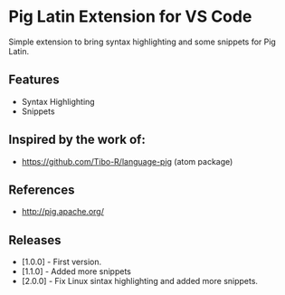 # Pig Latin Extension for VS Code

Simple extension to bring syntax highlighting and some snippets for Pig Latin.

## Features

- Syntax Highlighting
- Snippets

## Inspired by the work of:

- https://github.com/Tibo-R/language-pig (atom package)

## References

- http://pig.apache.org/

## Releases
 - [1.0.0] - First version.
 - [1.1.0] - Added more snippets
 - [2.0.0] - Fix Linux sintax highlighting and added more snippets.
